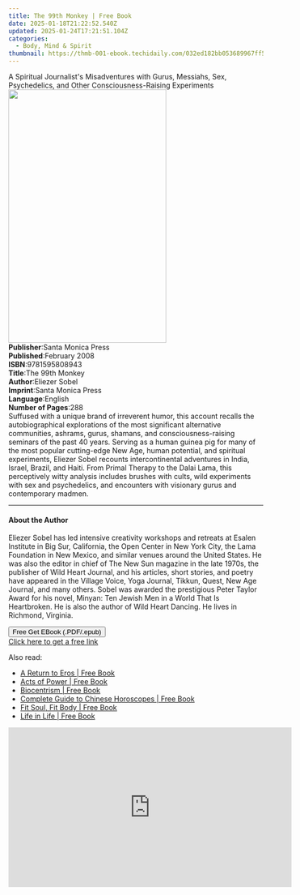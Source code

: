 ```yaml
---
title: The 99th Monkey | Free Book
date: 2025-01-18T21:22:52.540Z
updated: 2025-01-24T17:21:51.104Z
categories:
  - Body, Mind & Spirit
thumbnail: https://thmb-001-ebook.techidaily.com/032ed182bb053689967ff515dd477a7b5ee8a23f074b60ef6c57a172d49079b0.jpg
---
```

<main id="book-container">
  <div class="flex flex-col">
    <div class="book-brief flex-1 py-6 px-4 sm:p-6 md:py-10 md:px-8">
      <!-- brief-->
      <div class="book-brief-main">
        A Spiritual Journalist's Misadventures with Gurus, Messiahs, Sex,
        Psychedelics, and Other Consciousness-Raising Experiments
      </div>
    </div>
    <div
      class="book-meta-info flex-1 grid gap-4 col-start-1 col-end-3 row-start-1 sm:mb-6 sm:grid-cols-4 lg:gap-6 lg:col-start-2 lg:row-end-6 lg:row-span-6 lg:mb-0"
    >
      <div
        class="book-meta-info-left place-content-center mt-4 p-4 text-sm leading-6 col-start-2 col-span-2 dark:text-slate-400"
      >
        <img
          class="w-full h-500 object-cover rounded-lg sm:h-255 sm:col-span-2 lg:col-span-full"
          src="https://img-001-ebook.techidaily.com/01f1fde12b84605ddf999a3ec0f42ea6888d749a7c4a9adc74fbb5a4525d159c.jpg"
          alt=""
          width="312"
          height="500"
        />
      </div>
      <div
        class="book-meta-info-right mt-2 col-start-1 row-start-2 col-span-3 self-center"
      >
        <!-- meta data  -->
        <div class="flex flex-col px-4 md:px-8">
          <div class="flex-1">
            <strong>Publisher</strong>:<span class="px-2"
              >Santa Monica Press</span
            >
          </div>
          <div class="flex-1">
            <strong>Published</strong>:<span class="px-2">February 2008</span>
          </div>
          <div class="flex-1">
            <strong>ISBN</strong>:<span class="px-2">9781595808943</span>
          </div>
          <div class="flex-1">
            <strong>Title</strong>:<span class="px-2">The 99th Monkey</span>
          </div>
          <div class="flex-1">
            <strong>Author</strong>:<span class="px-2">Eliezer Sobel</span>
          </div>
          <div class="flex-1">
            <strong>Imprint</strong>:<span class="px-2"
              >Santa Monica Press</span
            >
          </div>
          <div class="flex-1">
            <strong>Language</strong>:<span class="px-2">English</span>
          </div>
          <div class="flex-1">
            <strong>Number of Pages</strong>:<span class="px-2">288</span>
          </div>
        </div>
      </div>
    </div>
    <div class="book-description flex-1 py-6 px-4 sm:p-6 md:py-10 md:px-8">
      <div class="book-description-main">
        <div accordion-content="" id="description">
          Suffused with a unique brand of irreverent humor, this account recalls
          the autobiographical explorations of the most significant alternative
          communities, ashrams, gurus, shamans, and consciousness-raising
          seminars of the past 40 years. Serving as a human guinea pig for many
          of the most popular cutting-edge New Age, human potential, and
          spiritual experiments, Eliezer Sobel recounts intercontinental
          adventures in India, Israel, Brazil, and Haiti. From Primal Therapy to
          the Dalai Lama, this perceptively witty analysis includes brushes with
          cults, wild experiments with sex and psychedelics, and encounters with
          visionary gurus and contemporary madmen.
        </div>
      </div>
    </div>
    <div class="book-excerpts flex-1 py-6 px-4 sm:p-6 md:py-10 md:px-8">
      <!-- excerpts-->
      <div class="book-excerpts-main">
        <hr />
        <h4 class="placeholder placeholder-heading">
          <span>About the Author</span>
        </h4>
        <p>
          Eliezer Sobel has led intensive creativity workshops and retreats at
          Esalen Institute in Big Sur, California, the Open Center in New York
          City, the Lama Foundation in New Mexico, and similar venues around the
          United States. He was also the editor in chief of The New Sun magazine
          in the late 1970s, the publisher of Wild Heart Journal, and his
          articles, short stories, and poetry have appeared in the Village
          Voice, Yoga Journal, Tikkun, Quest, New Age Journal, and many others.
          Sobel was awarded the prestigious Peter Taylor Award for his novel,
          Minyan: Ten Jewish Men in a World That Is Heartbroken. He is also the
          author of Wild Heart Dancing. He lives in Richmond, Virginia.
        </p>
      </div>
    </div>
    <div
      class="book-about-author flex-1 py-6 px-4 sm:p-6 md:py-10 md:px-8"
    ></div>
    <div class="book-free-get flex-1 py-6 px-4 sm:p-6 md:py-10 md:px-8">
      <button
        id="btn-free-get"
        class="bg-blue-500 hover:bg-blue-700 text-white font-bold py-2 px-4 rounded"
      >
        Free Get EBook (.PDF/.epub)
      </button>
      <div id="countdown-display" class="px-2 text-lg mt-2"></div>
      <a
        id="free-link"
        class="hidden bg-blue-500 hover:bg-blue-700 text-white font-bold py-2 px-4 rounded"
        href="https://www.ebooks.com/en-us/book/96490194/the-99th-monkey/eliezer-sobel/"
        target="_blank"
        >Click here to get a free link</a
      >
    </div>
    <script>
      let countdownTime = 0;
      let countdownInterval = null;
      document
        .getElementById('btn-free-get')
        .addEventListener('click', startCountdown);
      function startCountdown() {
        countdownTime = new Date().getTime() + 60000 * 3;
        countdownInterval = setInterval(updateCountdown, 1000);
        document.getElementById('btn-free-get').disabled = true;
        document
          .getElementById('btn-free-get')
          .classList.add('bg-gray-500', 'cursor-not-allowed');
      }
      function updateCountdown() {
        let currentTime = new Date().getTime();
        let timeLeft = countdownTime - currentTime;
        let secondsLeft = Math.floor(timeLeft / 1000);
        document.getElementById('countdown-display').innerHTML =
          `Remaining time: ${secondsLeft} seconds.`;
        if (secondsLeft <= 0) {
          clearInterval(countdownInterval);
          document.getElementById('btn-free-get').classList.add('hidden');
          document.getElementById('free-link').classList.remove('hidden');
          document.getElementById('countdown-display').innerHTML = '';
        }
      }
    </script>
  </div>
</main>

<ins class="adsbygoogle"
      style="display:block"
      data-ad-client="ca-pub-7571918770474297"
      data-ad-slot="8358498916"
      data-ad-format="auto"
      data-full-width-responsive="true"></ins>
    

<span class="atpl-alsoreadstyle">Also read:</span>
<div><ul>
<li><a href="https://novels-ebooks.techidaily.com/210328048-9781944648190-a-return-to-eros/"><u>A Return to Eros | Free Book</u></a></li>
<li><a href="https://novels-ebooks.techidaily.com/210327198-9781582708621-acts-of-power/"><u>Acts of Power | Free Book</u></a></li>
<li><a href="https://novels-ebooks.techidaily.com/210328005-9781935251248-biocentrism/"><u>Biocentrism | Free Book</u></a></li>
<li><a href="https://novels-ebooks.techidaily.com/210326597-9781602201712-complete-guide-to-chinese-horoscopes/"><u>Complete Guide to Chinese Horoscopes | Free Book</u></a></li>
<li><a href="https://novels-ebooks.techidaily.com/210328145-9781935251057-fit-soul-fit-body/"><u>Fit Soul, Fit Body | Free Book</u></a></li>
<li><a href="https://novels-ebooks.techidaily.com/210328171-9781941631072-life-in-life/"><u>Life in Life | Free Book</u></a></li>
</ul></div>

<!-- affiliate ads begin -->
<iframe width="560" height="315" src="https://www.youtube.com/embed/jpdGEJJwMLY?si=eKgXOPpNeYvYKcel" title="YouTube video player" frameborder="0" allow="accelerometer; autoplay; clipboard-write; encrypted-media; gyroscope; picture-in-picture; web-share" referrerpolicy="strict-origin-when-cross-origin" allowfullscreen></iframe>
<!-- affiliate ads end -->

